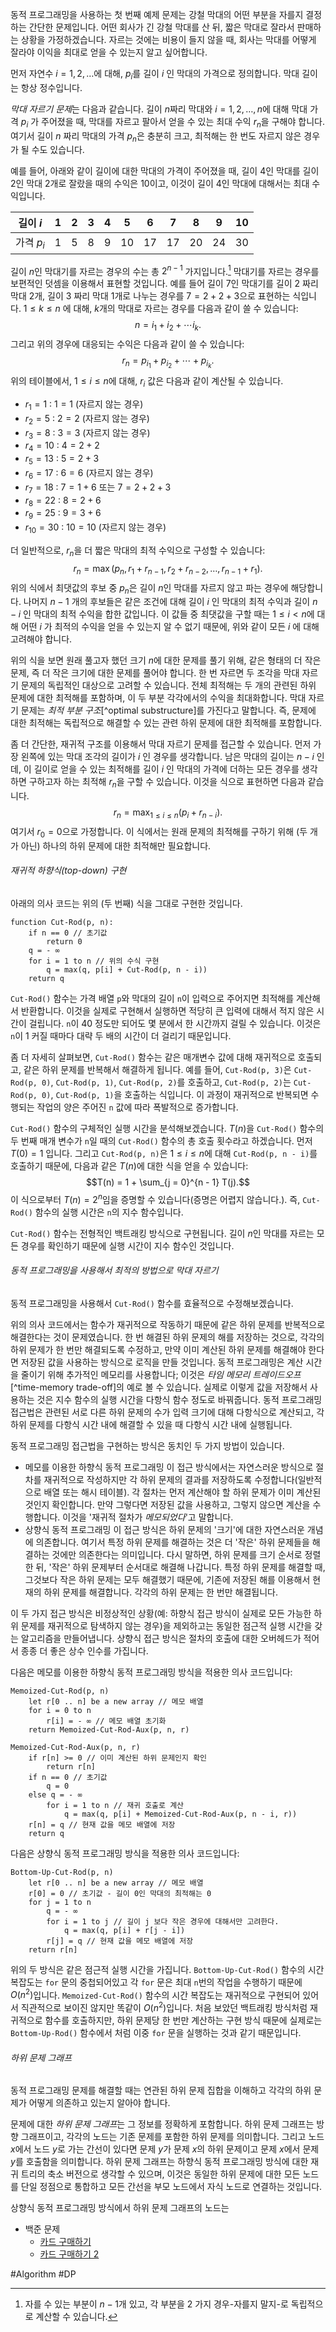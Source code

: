 동적 프로그래밍을 사용하는 첫 번째 예제 문제는 강철 막대의 어떤 부분을 자를지 결정하는 간단한 문제입니다. 어떤 회사가 긴 강철 막대를 산 뒤, 짧은 막대로 잘라서 판매하는 상황을 가정하겠습니다. 자르는 것에는 비용이 들지 않을 때, 회사는 막대를 어떻게 잘라야 이익을 최대로 얻을 수 있는지 알고 싶어합니다.

먼저 자연수 $i = 1, 2, \dots$에 대해, $p_i$를 길이 $i$ 인 막대의 가격으로 정의합니다. 막대 길이는 항상 정수입니다.

*막대 자르기 문제*는 다음과 같습니다. 길이 $n$짜리 막대와 $i = 1, 2, \dots, n$에 대해 막대 가격 $p_i$ 가 주어졌을 때, 막대를 자르고 팔아서 얻을 수 있는 최대 수익 $r_n$을 구해야 합니다. 여기서 길이 $n$ 짜리 막대의 가격 $p_n$은 충분히 크고, 최적해는 한 번도 자르지 않은 경우가 될 수도 있습니다.

예를 들어, 아래와 같이 길이에 대한 막대의 가격이 주어졌을 때, 길이 $4$인 막대를 길이 $2$인 막대 2개로 잘랐을 때의 수익은 $10$이고, 이것이 길이 $4$인 막대에 대해서는 최대 수익입니다.

| 길이 $i$   | 1   | 2   | 3   | 4   | 5   | 6   | 7   | 8   | 9   | 10  |
| -------- | --- | --- | --- | --- | --- | --- | --- | --- | --- | --- |
| 가격 $p_i$ | 1   | 5   | 8   | 9   | 10  | 17  | 17  | 20  | 24  | 30  |
길이 $n$인 막대기를 자르는 경우의 수는 총 $2^{n - 1}$ 가지입니다.[^1] 막대기를 자르는 경우를 보편적인 덧셈을 이용해서 표현할 것입니다. 예를 들어 길이 $7$인 막대기를 길이 $2$ 짜리 막대 2개, 길이 $3$ 짜리 막대 1개로 나누는 경우를 $7 = 2 + 2 + 3$으로 표현하는 식입니다. $1\le k\le n$ 에 대해,  $k$개의 막대로 자르는 경우를 다음과 같이 쓸 수 있습니다:
$$n = i_1 + i_2 + \cdots i_k.$$
그리고 위의 경우에 대응되는 수익은 다음과 같이 쓸 수 있습니다:
$$r_n = p_{i_1} + p_{i_2} + \cdots + p_{i_k}.$$
위의 테이블에서, $1\le i \le n$에 대해, $r_i$ 값은 다음과 같이 계산될 수 있습니다.
- $r_1 = 1$ : $1 = 1$ (자르지 않는 경우)
- $r_2 = 5$ : $2 = 2$ (자르지 않는 경우)
- $r_3 = 8$ : $3 = 3$ (자르지 않는 경우)
- $r_4 = 10$ : $4 = 2 + 2$
- $r_5 = 13$ : $5 = 2 + 3$
- $r_6 = 17$ : $6 = 6$ (자르지 않는 경우)
- $r_7 = 18$ : $7 = 1 + 6$ 또는 $7 = 2 + 2 + 3$
- $r_8 = 22$ : $8 = 2 + 6$
- $r_9 = 25$ : $9 = 3 + 6$
- $r_{10} = 30$ : $10 = 10$ (자르지 않는 경우)

더 일반적으로, $r_n$을 더 짧은 막대의 최적 수익으로 구성할 수 있습니다:
$$r_n = \max(p_n, r_1 + r_{n - 1}, r_2 + r_{n - 2}, \dots, r_{n - 1} + r_1).$$
위의 식에서 최댓값의 후보 중 $p_n$은 길이 $n$인 막대를 자르지 않고 파는 경우에 해당합니다. 나머지 $n - 1$ 개의 후보들은 같은 조건에 대해 길이 $i$ 인 막대의 최적 수익과 길이 $n - i$ 인 막대의 최적 수익을 합한 값입니다. 이 값들 중 최댓값을 구할 때는 $1\le i< n$에 대해 어떤 $i$ 가 최적의 수익을 얻을 수 있는지 알 수 없기 때문에, 위와 같이 모든 $i$ 에 대해 고려해야 합니다. 

위의 식을 보면 원래 풀고자 했던 크기 $n$에 대한 문제를 풀기 위해, 같은 형태의 더 작은 문제, 즉 더 작은 크기에 대한 문제를 풀어야 합니다. 한 번 자르면 두 조각을 막대 자르기 문제의 독립적인 대상으로 고려할 수 있습니다. 전체 최적해는 두 개의 관련된 하위 문제에 대한 최적해를 포함하며, 이 두 부분 각각에서의 수익을 최대화합니다. 막대 자르기 문제는 *최적 부분 구조*[^optimal substructure]를 가진다고 말합니다. 즉, 문제에 대한 최적해는 독립적으로 해결할 수 있는 관련 하위 문제에 대한 최적해를 포함합니다.

좀 더 간단한, 재귀적 구조를 이용해서 막대 자르기 문제를 접근할 수 있습니다. 먼저 가장 왼쪽에 있는 막대 조각의 길이가 $i$ 인 경우를 생각합니다. 남은 막대의 길이는 $n - i$ 인데, 이 길이로 얻을 수 있는 최적해를 길이 $i$ 인 막대의 가격에 더하는 모든 경우를 생각하면 구하고자 하는 최적해  $r_n$을 구할 수 있습니다. 이것을 식으로 표현하면 다음과 같습니다.
$$r_n = \max_{1\le i\le n}(p_i + r_{n - i}).$$
여기서 $r_0 = 0$으로 가정합니다. 이 식에서는 원래 문제의 최적해를 구하기 위해 (두 개가 아닌) 하나의 하위 문제에 대한 최적해만 필요합니다.
###### 재귀적 하향식(top-down) 구현
아래의 의사 코드는 위의 (두 번째) 식을 그대로 구현한 것입니다.
```pseudo
function Cut-Rod(p, n):
	if n == 0 // 초기값
		return 0
	q = - ∞
	for i = 1 to n // 위의 수식 구현
		q = max(q, p[i] + Cut-Rod(p, n - i))
	return q
```

`Cut-Rod()` 함수는 가격 배열 `p`와 막대의 길이 `n`이 입력으로 주어지면 최적해를 계산해서 반환합니다. 이것을 실제로 구현해서 실행하면 적당히 큰 입력에 대해서 적지 않은 시간이 걸립니다. `n`이 40 정도만 되어도 몇 분에서 한 시간까지 걸릴 수 있습니다. 이것은 `n`이 1 커질 때마다 대략 두 배의 시간이 더 걸리기 때문입니다.

좀 더 자세히 살펴보면, `Cut-Rod()` 함수는 같은 매개변수 값에 대해 재귀적으로 호출되고, 같은 하위 문제를 반복해서 해결하게 됩니다. 예를 들어, `Cut-Rod(p, 3)`은 `Cut-Rod(p, 0)`, `Cut-Rod(p, 1)`, `Cut-Rod(p, 2)`를 호출하고, `Cut-Rod(p, 2)`는 `Cut-Rod(p, 0)`, `Cut-Rod(p, 1)`을 호출하는 식입니다. 이 과정이 재귀적으로 반복되면 수행되는 작업의 양은 주어진 `n` 값에 따라 폭발적으로 증가합니다.

`Cut-Rod()` 함수의 구체적인 실행 시간을 분석해보겠습니다. $T(n)$을 `Cut-Rod()` 함수의 두 번째 매개 변수가 `n`일 때의 `Cut-Rod()` 함수의 총 호출 횟수라고 하겠습니다. 먼저 $T(0) = 1$ 입니다. 그리고 `Cut-Rod(p, n)`은 $1\le i\le n$에 대해 `Cut-Rod(p, n - i)`를 호출하기 때문에, 다음과 같은 $T(n)$에 대한 식을 얻을 수 있습니다:
$$T(n) = 1 + \sum_{j = 0}^{n - 1} T(j).$$
이 식으로부터 $T(n) = 2^n$임을 증명할 수 있습니다(증명은 어렵지 않습니다.). 즉, `Cut-Rod()` 함수의 실행 시간은 `n`의 지수 함수입니다.

`Cut-Rod()` 함수는 전형적인 백트래킹 방식으로 구현됩니다. 길이 $n$인 막대를 자르는 모든 경우를 확인하기 때문에 실행 시간이 지수 함수인 것입니다.
###### 동적 프로그래밍을 사용해서 최적의 방법으로 막대 자르기
동적 프로그래밍을 사용해서 `Cut-Rod()` 함수를 효율적으로 수정해보겠습니다.

위의 의사 코드에서는 함수가 재귀적으로 작동하기 때문에 같은 하위 문제를 반복적으로 해결한다는 것이 문제였습니다. 한 번 해결된 하위 문제의 해를 저장하는 것으로, 각각의 하위 문제가 한 번만 해결되도록 수정하고, 만약 이미 계산된 하위 문제를 해결해야 한다면 저장된 값을 사용하는 방식으로 로직을 만들 것입니다. 동적 프로그래밍은 계산 시간을 줄이기 위해 추가적인 메모리를 사용합니다; 이것은 *타임 메모리 트레이드오프*[^time-memory trade-off]의 예로 볼 수 있습니다. 실제로 이렇게 값을 저장해서 사용하는 것은 지수 함수의 실행 시간을 다항식 함수 정도로 바꿔줍니다. 동적 프로그래밍 접근법은 관련된 서로 다른 하위 문제의 수가 입력 크기에 대해 다항식으로 계산되고, 각 하위 문제를 다항식 시간 내에 해결할 수 있을 때 다항식 시간 내에 실행됩니다.

동적 프로그래밍 접근법을 구현하는 방식은 동치인 두 가지 방법이 있습니다.
- 메모를 이용한 하향식 동적 프로그래밍
  이 접근 방식에서는 자연스러운 방식으로 절차를 재귀적으로 작성하지만 각 하위 문제의 결과를 저장하도록 수정합니다(일반적으로 배열 또는 해시 테이블). 각 절차는 먼저 계산해야 할 하위 문제가 이미 계산된 것인지 확인합니다. 만약 그렇다면 저장된 값을 사용하고, 그렇지 않으면 계산을 수행합니다. 이것을 '재귀적 절차가 *메모되었다*'고 말합니다.
- 상향식 동적 프로그래밍
  이 접근 방식은 하위 문제의 '크기'에 대한 자연스러운 개념에 의존합니다. 여기서 특정 하위 문제를 해결하는 것은 더 '작은' 하위 문제들을 해결하는 것에만 의존한다는 의미입니다. 다시 말하면, 하위 문제를 크기 순서로 정렬한 뒤, '작은' 하위 문제부터 순서대로 해결해 나갑니다. 특정 하위 문제를 해결할 때, 그것보다 작은 하위 문제는 모두 해결했기 때문에, 기존에 저장된 해를 이용해서 현재의 하위 문제를 해결합니다. 각각의 하위 문제는 한 번만 해결됩니다.

이 두 가지 접근 방식은 비정상적인 상황(예: 하향식 접근 방식이 실제로 모든 가능한 하위 문제를 재귀적으로 탐색하지 않는 경우)을 제외하고는 동일한 점근적 실행 시간을 갖는 알고리즘을 만들어냅니다. 상향식 접근 방식은 절차의 호출에 대한 오버헤드가 적어서 종종 더 좋은 상수 인수를 가집니다.

다음은 메모를 이용한 하향식 동적 프로그래밍 방식을 적용한 의사 코드입니다:
```pseudo
Memoized-Cut-Rod(p, n)
	let r[0 .. n] be a new array // 메모 배열
	for i = 0 to n
		r[i] = - ∞ // 메모 배열 초기화
	return Memoized-Cut-Rod-Aux(p, n, r)

Memoized-Cut-Rod-Aux(p, n, r)
	if r[n] >= 0 // 이미 계산된 하위 문제인지 확인
		return r[n]
	if n == 0 // 초기값
		q = 0
	else q = - ∞
		for i = 1 to n // 재귀 호출로 계산
			q = max(q, p[i] + Memoized-Cut-Rod-Aux(p, n - i, r))
	r[n] = q // 현재 값을 메모 배열에 저장
	return q
```

다음은 상향식 동적 프로그래밍 방식을 적용한 의사 코드입니다:
```pseudo
Bottom-Up-Cut-Rod(p, n)
	let r[0 .. n] be a new array // 메모 배열
	r[0] = 0 // 초기값 - 길이 0인 막대의 최적해는 0
	for j = 1 to n
		q = - ∞
		for i = 1 to j // 길이 j 보다 작은 경우에 대해서만 고려한다.
			q = max(q, p[i] + r[j - i])
		r[j] = q // 현재 값을 메모 배열에 저장
	return r[n]
```

위의 두 방식은 같은 점근적 실행 시간을 가집니다. `Bottom-Up-Cut-Rod()` 함수의 시간 복잡도는 `for` 문의 중첩되어있고 각 `for` 문은 최대 `n`번의 작업을 수행하기 때문에  $O(n^2)$입니다. `Memoized-Cut-Rod()` 함수의 시간 복잡도는 재귀적으로 구현되어 있어서 직관적으로 보이진 않지만 똑같이 $O(n^2)$입니다. 처음 보았던 백트래킹 방식처럼 재귀적으로 함수를 호출하지만, 하위 문제당 한 번만 계산하는 구현 방식 때문에 실제로는 `Bottom-Up-Rod()` 함수에서 처럼 이중 `for` 문을 실행하는 것과 같기 때문입니다.
###### 하위 문제 그래프
동적 프로그래밍 문제를 해결할 때는 연관된 하위 문제 집합을 이해하고 각각의 하위 문제가 어떻게 의존하고 있는지 알아야 합니다.

문제에 대한 *하위 문제 그래프*는 그 정보를 정확하게 포함합니다. 하위 문제 그래프는 방향 그래프이고, 각각의 노드는 기존 문제를 포함한 하위 문제를 의미합니다. 그리고 노드 $x$에서 노드 $y$로 가는 간선이 있다면 문제 $y$가 문제 $x$의 하위 문제이고 문제 $x$에서 문제 $y$를 호출함을 의미합니다. 하위 문제 그래프는 하향식 동적 프로그래밍 방식에 대한 재귀 트리의 축소 버전으로 생각할 수 있으며, 이것은 동일한 하위 문제에 대한 모든 노드를 단일 정점으로 통합하고 모든 간선을 부모 노드에서 자식 노드로 연결하는 것입니다.

상향식 동적 프로그래밍 방식에서 하위 문제 그래프의 노드는 



- 백준 문제
	- [카드 구매하기](https://www.acmicpc.net/problem/11052)
	- [카드 구매하기 2](https://www.acmicpc.net/problem/16194)

#Algorithm #DP 

[^1]: 자를 수 있는 부분이 $n - 1$개 있고, 각 부분을 2 가지 경우-자를지 말지-로 독립적으로 계산할 수 있습니다.